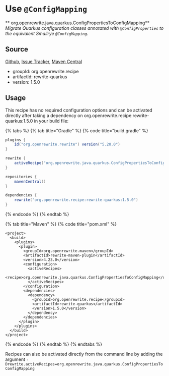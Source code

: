 # Use `@ConfigMapping`

** org.openrewrite.java.quarkus.ConfigPropertiesToConfigMapping**
_Migrate Quarkus configuration classes annotated with `@ConfigProperties` to the equivalent Smallrye `@ConfigMapping`._

## Source

[Github](https://github.com/openrewrite/rewrite-quarkus), [Issue Tracker](https://github.com/openrewrite/rewrite-quarkus/issues), [Maven Central](https://search.maven.org/artifact/org.openrewrite.recipe/rewrite-quarkus/1.5.0/jar)

* groupId: org.openrewrite.recipe
* artifactId: rewrite-quarkus
* version: 1.5.0


## Usage

This recipe has no required configuration options and can be activated directly after taking a dependency on org.openrewrite.recipe:rewrite-quarkus:1.5.0 in your build file:

{% tabs %}
{% tab title="Gradle" %}
{% code title="build.gradle" %}
```groovy
plugins {
    id("org.openrewrite.rewrite") version("5.20.0")
}

rewrite {
    activeRecipe("org.openrewrite.java.quarkus.ConfigPropertiesToConfigMapping")
}

repositories {
    mavenCentral()
}

dependencies {
    rewrite("org.openrewrite.recipe:rewrite-quarkus:1.5.0")
}
```
{% endcode %}
{% endtab %}

{% tab title="Maven" %}
{% code title="pom.xml" %}
```markup
<project>
  <build>
    <plugins>
      <plugin>
        <groupId>org.openrewrite.maven</groupId>
        <artifactId>rewrite-maven-plugin</artifactId>
        <version>4.23.0</version>
        <configuration>
          <activeRecipes>
            <recipe>org.openrewrite.java.quarkus.ConfigPropertiesToConfigMapping</recipe>
          </activeRecipes>
        </configuration>
        <dependencies>
          <dependency>
            <groupId>org.openrewrite.recipe</groupId>
            <artifactId>rewrite-quarkus</artifactId>
            <version>1.5.0</version>
          </dependency>
        </dependencies>
      </plugin>
    </plugins>
  </build>
</project>
```
{% endcode %}
{% endtab %}
{% endtabs %}

Recipes can also be activated directly from the command line by adding the argument `-Drewrite.activeRecipes=org.openrewrite.java.quarkus.ConfigPropertiesToConfigMapping`
